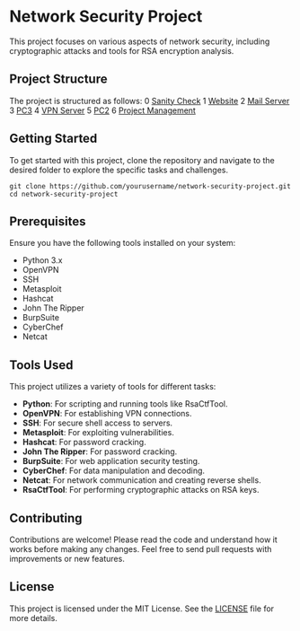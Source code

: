 # Network Security Project

This project focuses on various aspects of network security, including cryptographic attacks and tools for RSA encryption analysis.

## Project Structure

The project is structured as follows:
0 [Sanity Check](./0_sanity_check/)
1 [Website](./1_website/)
2 [Mail Server](./2_mail_server/)
3 [PC3](./3_PC3/)
4 [VPN Server](./4_VPN_server/)
5 [PC2](./5_PC2/)
6 [Project Management](./6_project_management/)

## Getting Started

To get started with this project, clone the repository and navigate to the desired folder to explore the specific tasks and challenges.

```shell
git clone https://github.com/yourusername/network-security-project.git
cd network-security-project
```

## Prerequisites

Ensure you have the following tools installed on your system:

- Python 3.x
- OpenVPN
- SSH
- Metasploit
- Hashcat
- John The Ripper
- BurpSuite
- CyberChef
- Netcat

## Tools Used

This project utilizes a variety of tools for different tasks:

- **Python**: For scripting and running tools like RsaCtfTool.
- **OpenVPN**: For establishing VPN connections.
- **SSH**: For secure shell access to servers.
- **Metasploit**: For exploiting vulnerabilities.
- **Hashcat**: For password cracking.
- **John The Ripper**: For password cracking.
- **BurpSuite**: For web application security testing.
- **CyberChef**: For data manipulation and decoding.
- **Netcat**: For network communication and creating reverse shells.
- **RsaCtfTool**: For performing cryptographic attacks on RSA keys.

## Contributing

Contributions are welcome! Please read the code and understand how it works before making any changes. Feel free to send pull requests with improvements or new features.

## License

This project is licensed under the MIT License. See the [LICENSE](./LICENSE) file for more details.
